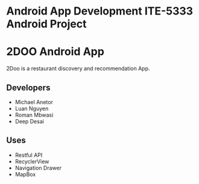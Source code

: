 # Android App Development ITE-5333 Android Project

# 2DOO Android App

2Doo is a restaurant discovery and recommendation App.

## Developers

 - Michael Anetor 
 - Luan Nguyen 
 - Roman Mbwasi 
 - Deep Desai

## Uses

 - Restful API 
 - RecyclerView 
 - Navigation Drawer 
 - MapBox

